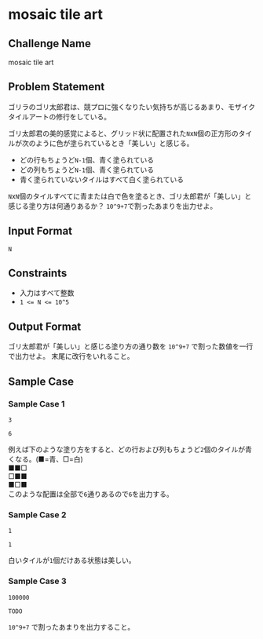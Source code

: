 # mosaic tile art

## Challenge Name

mosaic tile art

## Problem Statement

ゴリラのゴリ太郎君は、競プロに強くなりたい気持ちが高じるあまり、モザイクタイルアートの修行をしている。  
  
ゴリ太郎君の美的感覚によると、グリッド状に配置された`N`x`N`個の正方形のタイルが次のように色が塗られているとき「美しい」と感じる。  
  
- どの行もちょうど`N-1`個、青く塗られている  
- どの列もちょうど`N-1`個、青く塗られている  
- 青く塗られていないタイルはすべて白く塗られている  
  
`N`x`N`個のタイルすべてに青または白で色を塗るとき、ゴリ太郎君が「美しい」と感じる塗り方は何通りあるか？ `10^9+7`で割ったあまりを出力せよ。  

## Input Format

```
N
```

## Constraints

- 入力はすべて整数 
- `1 <= N <= 10^5`

## Output Format

ゴリ太郎君が「美しい」と感じる塗り方の通り数を `10^9+7` で割った数値を一行で出力せよ。
末尾に改行をいれること。

## Sample Case

### Sample Case 1

```
3
```

```
6
```

例えば下のような塗り方をすると、どの行および列もちょうど`2`個のタイルが青くなる。(■=青、□=白)  
■■□  
□■■  
■□■  
このような配置は全部で`6`通りあるので`6`を出力する。  
  
### Sample Case 2

```
1
```

```
1
```

白いタイルが`1`個だけある状態は美しい。

### Sample Case 3

```
100000
```

```
TODO
```

`10^9+7` で割ったあまりを出力すること。